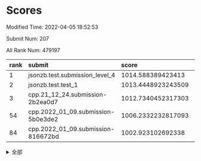 # Scores

Modified Time: 2022-04-05 18:52:53

Submit Num: 207

All Rank Num: 479197

| rank |               submit               |       score        |       sigma        | pk_num |
| :--- | :--------------------------------- | :----------------- | :----------------- | :----- |
| 1    | jsonzb.test.submission_level_4     | 1014.588389423413  | 0.8270343500938568 | 9262   |
| 2    | jsonzb.test.test_1                 | 1013.4448923243509 | 0.8081063158025272 | 9259   |
| 3    | cpp.21_12_24.submission-2b2ea0d7   | 1012.7340452317303 | 0.7966697665349697 | 9255   |
| 54   | cpp.2022_01_09.submission-5b0e3de2 | 1006.2332232817093 | 0.7146108819103923 | 9255   |
| 84   | cpp.2022_01_09.submission-816672bd | 1002.923102692338  | 0.7164067657835606 | 9259   |


<details>
<summary>全部</summary>

| rank |                 submit                 |       score        |       sigma        | pk_num |
| :--- | :------------------------------------- | :----------------- | :----------------- | :----- |
| 1    | jsonzb.test.submission_level_4         | 1014.588389423413  | 0.8270343500938568 | 9262   |
| 2    | jsonzb.test.test_1                     | 1013.4448923243509 | 0.8081063158025272 | 9259   |
| 3    | cpp.21_12_24.submission-2b2ea0d7       | 1012.7340452317303 | 0.7966697665349697 | 9255   |
| 4    | gobigger.level_3.submission_level_3_2  | 1012.1004160386728 | 0.7675706078551129 | 9255   |
| 5    | gobigger.level_3.submission_level_3_21 | 1011.8746084342926 | 0.7685284613179529 | 9260   |
| 6    | gobigger.level_3.submission_level_3_36 | 1011.8608146462942 | 0.7830280244892456 | 9259   |
| 7    | gobigger.level_3.submission_level_3_8  | 1011.766488562009  | 0.7620815949903347 | 9256   |
| 8    | gobigger.level_3.submission_level_3_22 | 1011.3193483984811 | 0.7850069931689848 | 9260   |
| 9    | gobigger.level_3.submission_level_3_13 | 1011.1977843751351 | 0.7882673289461495 | 9258   |
| 10   | gobigger.level_3.submission_level_3_18 | 1011.0541905317978 | 0.7853700102524952 | 9262   |
| 11   | gobigger.level_3.submission_level_3_12 | 1010.9394596752306 | 0.7753958885571423 | 9262   |
| 12   | gobigger.level_3.submission_level_3_3  | 1010.9293872173322 | 0.739085112308002  | 9258   |
| 13   | gobigger.level_3.submission_level_3_4  | 1010.9074845477313 | 0.7653959204914441 | 9265   |
| 14   | gobigger.level_3.submission_level_3_19 | 1010.8974201041756 | 0.7588225886372995 | 9265   |
| 15   | gobigger.level_3.submission_level_3_40 | 1010.8906459854611 | 0.7865869266782409 | 9262   |
| 16   | gobigger.level_3.submission_level_3_39 | 1010.8300518074487 | 0.7608390081175722 | 9262   |
| 17   | gobigger.level_3.submission_level_3_35 | 1010.7835731557831 | 0.7876535159785882 | 9260   |
| 18   | gobigger.level_3.submission_level_3_10 | 1010.7808209812363 | 0.7521646813862404 | 9259   |
| 19   | gobigger.level_3.submission_level_3_38 | 1010.7803159165139 | 0.7665292546707259 | 9256   |
| 20   | gobigger.level_3.submission_level_3_17 | 1010.5792979811957 | 0.7525912441250874 | 9261   |
| 21   | gobigger.level_3.submission_level_3_26 | 1010.5336401477733 | 0.7646722419486804 | 9256   |
| 22   | gobigger.level_3.submission_level_3_20 | 1010.5114311637153 | 0.7718214390709776 | 9262   |
| 23   | gobigger.level_3.submission_level_3_25 | 1010.5087706513472 | 0.7600808189046693 | 9258   |
| 24   | gobigger.level_3.submission_level_3_41 | 1010.4607009046534 | 0.7666781431344001 | 9262   |
| 25   | gobigger.level_3.submission_level_3_46 | 1010.4367668356568 | 0.7671515310058763 | 9260   |
| 26   | gobigger.level_3.submission_level_3_43 | 1010.4231478450132 | 0.761498624985619  | 9260   |
| 27   | gobigger.level_3.submission_level_3_7  | 1010.3790378386034 | 0.7724555308965215 | 9260   |
| 28   | gobigger.level_3.submission_level_3_49 | 1010.3052334080695 | 0.7670663965800149 | 9259   |
| 29   | gobigger.level_3.submission_level_3_27 | 1010.0668760440619 | 0.7730267362446865 | 9255   |
| 30   | gobigger.level_3.submission_level_3_14 | 1010.0648593471944 | 0.7611056373060101 | 9257   |
| 31   | gobigger.level_3.submission_level_3_5  | 1009.8814538059041 | 0.7757886357073365 | 9256   |
| 32   | gobigger.level_3.submission_level_3_47 | 1009.8736965639021 | 0.7607932825434663 | 9265   |
| 33   | gobigger.level_3.submission_level_3_16 | 1009.8109856823735 | 0.7628370065900363 | 9260   |
| 34   | gobigger.level_3.submission_level_3_37 | 1009.3815669758907 | 0.7630203764312158 | 9262   |
| 35   | gobigger.level_3.submission_level_3_11 | 1009.3335032869759 | 0.7543579638852465 | 9264   |
| 36   | gobigger.level_3.submission_level_3_31 | 1009.3069586823585 | 0.7459917908511984 | 9261   |
| 37   | gobigger.level_3.submission_level_3_28 | 1009.3044560751292 | 0.7509759789401557 | 9261   |
| 38   | gobigger.level_3.submission_level_3_48 | 1009.2839542763312 | 0.7627470761868104 | 9261   |
| 39   | gobigger.level_3.submission_level_3_42 | 1009.2762647754188 | 0.7539353534718167 | 9260   |
| 40   | gobigger.level_3.submission_level_3_45 | 1009.2669426634495 | 0.7466970472350913 | 9258   |
| 41   | gobigger.level_3.submission_level_3_23 | 1009.2157475380069 | 0.7428729085365737 | 9262   |
| 42   | gobigger.level_3.submission_level_3_29 | 1009.1267012497232 | 0.7658199774262413 | 9257   |
| 43   | gobigger.level_3.submission_level_3_44 | 1008.8221879513152 | 0.7471756033219775 | 9261   |
| 44   | gobigger.level_3.submission_level_3_15 | 1008.7978730403865 | 0.7407514475349298 | 9259   |
| 45   | gobigger.level_3.submission_level_3_24 | 1008.7542921244586 | 0.7386657360300597 | 9266   |
| 46   | gobigger.level_3.submission_level_3_0  | 1008.6876058457437 | 0.7554784459577627 | 9262   |
| 47   | gobigger.level_3.submission_level_3_1  | 1008.6693207561999 | 0.7436378858886907 | 9261   |
| 48   | gobigger.level_3.submission_level_3_33 | 1008.6405622992816 | 0.7430506073284304 | 9254   |
| 49   | gobigger.level_3.submission_level_3_9  | 1008.5474132280399 | 0.7329438035838364 | 9259   |
| 50   | gobigger.level_3.submission_level_3_32 | 1008.4204468969373 | 0.742350684803426  | 9259   |
| 51   | gobigger.level_3.submission_level_3_6  | 1008.2685004383669 | 0.7369809352381274 | 9262   |
| 52   | gobigger.level_3.submission_level_3_30 | 1008.2093645593765 | 0.738074151967534  | 9257   |
| 53   | gobigger.level_3.submission_level_3_34 | 1008.0823961078784 | 0.7422719772076245 | 9257   |
| 54   | cpp.2022_01_09.submission-5b0e3de2     | 1006.2332232817093 | 0.7146108819103923 | 9255   |
| 55   | gobigger.level_1.submission_level_1_42 | 1005.4375103954933 | 0.7274848417261912 | 9264   |
| 56   | gobigger.level_1.submission_level_1_32 | 1004.5160617217091 | 0.7256148838493467 | 9259   |
| 57   | gobigger.level_1.submission_level_1_3  | 1004.4911058197063 | 0.7242033618524305 | 9257   |
| 58   | gobigger.level_1.submission_level_1_26 | 1004.4286846200532 | 0.7182290270129155 | 9259   |
| 59   | gobigger.level_1.submission_level_1_36 | 1004.3969483289869 | 0.7167776298315109 | 9263   |
| 60   | gobigger.level_1.submission_level_1_34 | 1004.2293651648229 | 0.7250522018596323 | 9261   |
| 61   | gobigger.level_1.submission_level_1_2  | 1004.1109228244304 | 0.7183878021234291 | 9259   |
| 62   | gobigger.level_1.submission_level_1_33 | 1004.0749227862345 | 0.7154974331618218 | 9263   |
| 63   | gobigger.level_1.submission_level_1_17 | 1004.0740914477769 | 0.7085575618907618 | 9263   |
| 64   | gobigger.level_1.submission_level_1_48 | 1003.8219635780397 | 0.7093753470392039 | 9259   |
| 65   | gobigger.level_1.submission_level_1_35 | 1003.8213602942837 | 0.7085954302806452 | 9256   |
| 66   | gobigger.level_1.submission_level_1_7  | 1003.7743764580026 | 0.7135439705126446 | 9258   |
| 67   | gobigger.level_1.submission_level_1_0  | 1003.7213494694043 | 0.7075648532168072 | 9258   |
| 68   | gobigger.level_1.submission_level_1_20 | 1003.719013973622  | 0.7150762675160237 | 9259   |
| 69   | gobigger.level_1.submission_level_1_47 | 1003.692158482628  | 0.7213135212525302 | 9259   |
| 70   | gobigger.level_1.submission_level_1_16 | 1003.5655766759285 | 0.7199946279789791 | 9259   |
| 71   | gobigger.level_1.submission_level_1_46 | 1003.5177060782095 | 0.7196851136322803 | 9261   |
| 72   | gobigger.level_1.submission_level_1_37 | 1003.4329270689801 | 0.7091301829165881 | 9261   |
| 73   | gobigger.level_1.submission_level_1_45 | 1003.4032050447207 | 0.7077222450546536 | 9259   |
| 74   | gobigger.level_1.submission_level_1_43 | 1003.4016599986319 | 0.7104367141616121 | 9254   |
| 75   | gobigger.level_1.submission_level_1_23 | 1003.3951666230217 | 0.7091803524199563 | 9259   |
| 76   | gobigger.level_1.submission_level_1_28 | 1003.3844450998118 | 0.7075750584766621 | 9256   |
| 77   | gobigger.level_1.submission_level_1_40 | 1003.3672084321687 | 0.7001837541427771 | 9262   |
| 78   | gobigger.level_1.submission_level_1_9  | 1003.3196206731755 | 0.7223614916145777 | 9260   |
| 79   | gobigger.level_1.submission_level_1_29 | 1003.2854024595187 | 0.7244547873324167 | 9263   |
| 80   | gobigger.level_1.submission_level_1_22 | 1003.2523315251037 | 0.7243954404603221 | 9259   |
| 81   | gobigger.level_1.submission_level_1_39 | 1003.2021938290094 | 0.726824017641393  | 9259   |
| 82   | gobigger.level_1.submission_level_1_38 | 1003.0737420800174 | 0.7115169361758261 | 9261   |
| 83   | gobigger.level_1.submission_level_1_41 | 1003.0200059644887 | 0.7144435261599325 | 9264   |
| 84   | cpp.2022_01_09.submission-816672bd     | 1002.923102692338  | 0.7164067657835606 | 9259   |
| 85   | gobigger.level_1.submission_level_1_21 | 1002.8656197623708 | 0.7182233427725797 | 9261   |
| 86   | gobigger.level_1.submission_level_1_19 | 1002.8486226163343 | 0.7203539570666121 | 9255   |
| 87   | gobigger.level_1.submission_level_1_25 | 1002.8198172958217 | 0.7104756690021985 | 9256   |
| 88   | gobigger.level_1.submission_level_1_18 | 1002.7696560647892 | 0.7160168351121896 | 9260   |
| 89   | gobigger.level_1.submission_level_1_31 | 1002.679888762103  | 0.7188510158852502 | 9259   |
| 90   | gobigger.level_1.submission_level_1_4  | 1002.6688530436525 | 0.713528673571817  | 9261   |
| 91   | gobigger.level_1.submission_level_1_15 | 1002.6491348892926 | 0.7084508097012425 | 9259   |
| 92   | gobigger.level_1.submission_level_1_10 | 1002.6356529882837 | 0.7088135965389187 | 9258   |
| 93   | gobigger.level_1.submission_level_1_6  | 1002.615523970667  | 0.7160508657116457 | 9260   |
| 94   | gobigger.level_1.submission_level_1_13 | 1002.6006226502374 | 0.715760950005248  | 9261   |
| 95   | gobigger.level_1.submission_level_1_24 | 1002.5213864059546 | 0.7221755414321478 | 9260   |
| 96   | gobigger.level_1.submission_level_1_5  | 1002.3594282634821 | 0.7167566886085249 | 9254   |
| 97   | gobigger.level_1.submission_level_1_14 | 1002.3495943509672 | 0.7178002776422638 | 9258   |
| 98   | gobigger.level_1.submission_level_1_30 | 1002.2571987775253 | 0.7116880339476297 | 9256   |
| 99   | gobigger.level_1.submission_level_1_27 | 1002.1579479223043 | 0.7120194423928092 | 9262   |
| 100  | gobigger.level_1.submission_level_1_12 | 1002.1095614104903 | 0.6990272935152219 | 9260   |
| 101  | gobigger.level_1.submission_level_1_44 | 1002.0862626697068 | 0.7105285871719953 | 9262   |
| 102  | gobigger.level_1.submission_level_1_11 | 1001.9997823628172 | 0.7061449059417833 | 9257   |
| 103  | gobigger.level_1.submission_level_1_8  | 1001.9716799104269 | 0.7107720284913818 | 9259   |
| 104  | gobigger.level_1.submission_level_1_1  | 1001.970115193798  | 0.7126874099351266 | 9261   |
| 105  | gobigger.level_1.submission_level_1_49 | 1001.6239614263352 | 0.7206094302783757 | 9263   |
| 106  | gobigger.random.submission_random_35   | 997.2433500185753  | 0.7090999492381308 | 9262   |
| 107  | gobigger.random.submission_random_48   | 997.0801574348661  | 0.7114553112359336 | 9255   |
| 108  | gobigger.random.submission_random_10   | 996.9309217267328  | 0.7092143862703978 | 9261   |
| 109  | gobigger.random.submission_random_27   | 996.9302777462988  | 0.7121785530297273 | 9261   |
| 110  | gobigger.random.submission_random_5    | 996.9111796767844  | 0.7070976326687083 | 9259   |
| 111  | gobigger.random.submission_random_31   | 996.8868237630682  | 0.7083964845301511 | 9265   |
| 112  | gobigger.random.submission_random_14   | 996.7876031814303  | 0.7047224849595991 | 9261   |
| 113  | gobigger.random.submission_random_36   | 996.7526933022755  | 0.7045415279549235 | 9263   |
| 114  | gobigger.random.submission_random_41   | 996.7480543445417  | 0.7219592570045688 | 9265   |
| 115  | gobigger.random.submission_random_37   | 996.6964661916612  | 0.7096947286084639 | 9262   |
| 116  | gobigger.random.submission_random_2    | 996.6723557304293  | 0.7072134711721548 | 9262   |
| 117  | gobigger.random.submission_random_11   | 996.6509466646928  | 0.6995984304336857 | 9263   |
| 118  | gobigger.random.submission_random_13   | 996.6115101380004  | 0.7127380513520558 | 9259   |
| 119  | gobigger.random.submission_random_23   | 996.5931980505175  | 0.6949269166854145 | 9258   |
| 120  | gobigger.random.submission_random_30   | 996.5520491589688  | 0.7119541609768566 | 9265   |
| 121  | gobigger.random.submission_random_32   | 996.489887663489   | 0.7037022392070407 | 9258   |
| 122  | gobigger.random.submission_random_20   | 996.4823729591509  | 0.7067934561351891 | 9259   |
| 123  | gobigger.random.submission_random_8    | 996.4482263460978  | 0.7044824027096201 | 9264   |
| 124  | gobigger.random.submission_random_38   | 996.4475549310253  | 0.704907843300915  | 9258   |
| 125  | gobigger.random.submission_random_34   | 996.3889622948412  | 0.7234825279453764 | 9263   |
| 126  | gobigger.random.submission_random_1    | 996.3537323026104  | 0.7232581890254854 | 9262   |
| 127  | gobigger.random.submission_random_16   | 996.3289718385275  | 0.7135349052208588 | 9263   |
| 128  | gobigger.random.submission_random_3    | 996.2703706466913  | 0.6998342529319846 | 9259   |
| 129  | gobigger.random.submission_random_6    | 996.2500201520705  | 0.7041574507553087 | 9262   |
| 130  | gobigger.random.submission_random_21   | 996.2287530935864  | 0.7045908130194427 | 9261   |
| 131  | gobigger.random.submission_random_28   | 996.2151812048269  | 0.7015137046824372 | 9260   |
| 132  | gobigger.random.submission_random_25   | 996.2100626283459  | 0.7061338845958571 | 9259   |
| 133  | gobigger.random.submission_random_39   | 996.158637223808   | 0.7196318494292895 | 9259   |
| 134  | gobigger.random.submission_random_43   | 996.1509225519129  | 0.6990562586724386 | 9260   |
| 135  | gobigger.random.submission_random_12   | 996.0197364197052  | 0.7033582270230411 | 9263   |
| 136  | gobigger.random.submission_random_40   | 995.9837669089225  | 0.7297464851186022 | 9255   |
| 137  | gobigger.random.submission_random_17   | 995.9735266054671  | 0.7077230764643627 | 9263   |
| 138  | gobigger.random.submission_random_33   | 995.8073957033279  | 0.710125845762944  | 9256   |
| 139  | gobigger.random.submission_random_4    | 995.7326321455506  | 0.7069982538003614 | 9259   |
| 140  | gobigger.random.submission_random_24   | 995.719283427556   | 0.7131590204090112 | 9255   |
| 141  | gobigger.random.submission_random_26   | 995.6729796249937  | 0.7074970649866281 | 9257   |
| 142  | gobigger.random.submission_random_49   | 995.6197489932408  | 0.7173961341203112 | 9259   |
| 143  | gobigger.random.submission_random_45   | 995.6064662592191  | 0.7038406204934848 | 9261   |
| 144  | gobigger.random.submission_random_0    | 995.4984856657719  | 0.7030512291080482 | 9260   |
| 145  | gobigger.random.submission_random_22   | 995.4696198276165  | 0.7105713286408307 | 9258   |
| 146  | gobigger.random.submission_random_44   | 995.341282967237   | 0.7068057654676804 | 9261   |
| 147  | gobigger.random.submission_random_7    | 995.1401182528336  | 0.7145293022332134 | 9266   |
| 148  | gobigger.random.submission_random_9    | 995.1341987404039  | 0.7119235860637966 | 9259   |
| 149  | gobigger.random.submission_random_42   | 995.0963948046586  | 0.7219964144407766 | 9258   |
| 150  | gobigger.random.submission_random_18   | 995.0670755322327  | 0.6922109649905159 | 9266   |
| 151  | gobigger.random.submission_random_47   | 995.0651294165491  | 0.7065582499529948 | 9260   |
| 152  | gobigger.random.submission_random_46   | 995.0167288190682  | 0.7247073706967189 | 9257   |
| 153  | gobigger.level_2.submission_level_2_6  | 994.9177501973894  | 0.7336229566379873 | 9258   |
| 154  | gobigger.random.submission_random_29   | 994.870827991803   | 0.7220301938209619 | 9256   |
| 155  | gobigger.random.submission_random_15   | 994.539220894493   | 0.7127342441324781 | 9262   |
| 156  | gobigger.random.submission_random_19   | 994.3533479793981  | 0.7139422239741945 | 9257   |
| 157  | gobigger.level_2.submission_level_2_4  | 993.6915843417966  | 0.72653969897452   | 9260   |
| 158  | gobigger.level_2.submission_level_2_16 | 993.6902149939422  | 0.7300064803733378 | 9258   |
| 159  | gobigger.level_2.submission_level_2_7  | 993.658048643691   | 0.7339625701612913 | 9263   |
| 160  | gobigger.level_2.submission_level_2_19 | 993.6243961915633  | 0.7310165923484813 | 9261   |
| 161  | gobigger.level_2.submission_level_2_33 | 993.3071971911752  | 0.7431281484631694 | 9263   |
| 162  | gobigger.level_2.submission_level_2_18 | 993.2098473431912  | 0.7225248699317205 | 9265   |
| 163  | gobigger.level_2.submission_level_2_11 | 993.1916689502908  | 0.723030874630311  | 9261   |
| 164  | gobigger.level_2.submission_level_2_35 | 993.0655875122443  | 0.7332151973235238 | 9260   |
| 165  | gobigger.level_2.submission_level_2_34 | 992.9088750376449  | 0.7487129854032812 | 9265   |
| 166  | gobigger.level_2.submission_level_2_24 | 992.8163304537957  | 0.723855185793082  | 9257   |
| 167  | gobigger.level_2.submission_level_2_42 | 992.7994285808776  | 0.7391326145865598 | 9259   |
| 168  | gobigger.level_2.submission_level_2_38 | 992.7832173478201  | 0.7417584957812703 | 9260   |
| 169  | gobigger.level_2.submission_level_2_0  | 992.7563758822199  | 0.73883788183276   | 9259   |
| 170  | gobigger.level_2.submission_level_2_26 | 992.7547105814573  | 0.7370635137509063 | 9259   |
| 171  | gobigger.level_2.submission_level_2_28 | 992.7389452345508  | 0.7396936484052716 | 9258   |
| 172  | gobigger.level_2.submission_level_2_40 | 992.7167456628817  | 0.7356802824788642 | 9262   |
| 173  | gobigger.level_2.submission_level_2_5  | 992.6257416160306  | 0.7478844554244858 | 9263   |
| 174  | gobigger.level_2.submission_level_2_43 | 992.5950762729371  | 0.7351843149075235 | 9253   |
| 175  | gobigger.level_2.submission_level_2_22 | 992.5020488225875  | 0.7338837618230725 | 9262   |
| 176  | gobigger.level_2.submission_level_2_15 | 992.4840604595928  | 0.7304193184613846 | 9257   |
| 177  | gobigger.level_2.submission_level_2_37 | 992.465602730207   | 0.751760086531642  | 9255   |
| 178  | gobigger.level_2.submission_level_2_39 | 992.4251370328383  | 0.7382108620009395 | 9264   |
| 179  | gobigger.level_2.submission_level_2_46 | 992.373304915382   | 0.726154516408677  | 9263   |
| 180  | gobigger.level_2.submission_level_2_29 | 992.3630953800584  | 0.7358030635883562 | 9263   |
| 181  | gobigger.level_2.submission_level_2_47 | 992.3448141319966  | 0.7324428125369405 | 9264   |
| 182  | gobigger.level_2.submission_level_2_13 | 992.3120127654396  | 0.7494024432254937 | 9261   |
| 183  | gobigger.level_2.submission_level_2_10 | 992.2913724440856  | 0.7312671334288627 | 9256   |
| 184  | gobigger.level_2.submission_level_2_49 | 992.2724102269552  | 0.7660261936823249 | 9262   |
| 185  | gobigger.level_2.submission_level_2_23 | 992.2536028183239  | 0.738946550509953  | 9264   |
| 186  | gobigger.level_2.submission_level_2_2  | 992.253058015875   | 0.7451929374707625 | 9262   |
| 187  | gobigger.level_2.submission_level_2_27 | 992.0028173766879  | 0.7537137190768329 | 9256   |
| 188  | gobigger.level_2.submission_level_2_32 | 991.7292573017211  | 0.7558344116377256 | 9258   |
| 189  | gobigger.level_2.submission_level_2_17 | 991.698100018447   | 0.7388476213464003 | 9259   |
| 190  | gobigger.level_2.submission_level_2_12 | 991.6550912094094  | 0.7270513164257189 | 9264   |
| 191  | gobigger.level_2.submission_level_2_1  | 991.6420870606848  | 0.7618017707493011 | 9258   |
| 192  | gobigger.level_2.submission_level_2_8  | 991.6204732892174  | 0.7682016484927386 | 9262   |
| 193  | gobigger.level_2.submission_level_2_41 | 991.5204720777302  | 0.7629200760260366 | 9264   |
| 194  | gobigger.level_2.submission_level_2_20 | 991.3872268825385  | 0.747902069359592  | 9257   |
| 195  | gobigger.level_2.submission_level_2_45 | 991.2040007187148  | 0.7410918476232351 | 9257   |
| 196  | gobigger.level_2.submission_level_2_44 | 991.1102470555728  | 0.7382873134066317 | 9262   |
| 197  | gobigger.level_2.submission_level_2_21 | 991.0838097203332  | 0.7703322530654111 | 9262   |
| 198  | gobigger.level_2.submission_level_2_3  | 991.0654693248865  | 0.762673129922258  | 9261   |
| 199  | gobigger.level_2.submission_level_2_14 | 990.9996320295584  | 0.7404805361700114 | 9265   |
| 200  | gobigger.level_2.submission_level_2_25 | 990.8731072557409  | 0.7339663706897479 | 9252   |
| 201  | gobigger.level_2.submission_level_2_48 | 990.8216812474078  | 0.7787638895485469 | 9256   |
| 202  | gobigger.level_2.submission_level_2_31 | 990.5835820542397  | 0.7757006699799283 | 9253   |
| 203  | gobigger.level_2.submission_level_2_9  | 990.5688392411407  | 0.7216227606899802 | 9260   |
| 204  | gobigger.level_2.submission_level_2_36 | 989.8803500979583  | 0.7997853920227219 | 9259   |
| 205  | gobigger.level_2.submission_level_2_30 | 989.8223742159182  | 0.7738919270878802 | 9256   |
| 206  | gobigger.none.submission_none_0        | 977.3399462529712  | 1.403823634648024  | 9258   |
| 207  | gobigger.none.submission_none_1        | 976.4043648004056  | 1.4359300502724894 | 9260   |

</details>